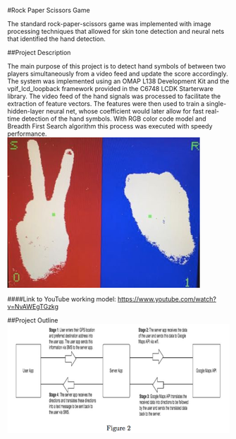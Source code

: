 #Rock Paper Scissors Game

The standard rock-paper-scissors game was implemented with image processing techniques that allowed for skin tone detection and neural nets that identified the hand detection. 

##Project Description

The main purpose of this project is to detect hand symbols of between two players simultaneously from a video feed and update the score accordingly. The system was implemented using an OMAP L138 Development Kit and the vpif_lcd_loopback framework provided in the C6748 LCDK Starterware library. The video feed of the hand signals was processed to facilitate the extraction of feature vectors. The features were then used to train a single-hidden-layer neural net, whose coefficient would later allow for fast real-time detection of the hand symbols. With RGB color code model and Breadth First Search algorithm this process was executed with speedy performance.
![alt text](live_snap.png)

####Link to YouTube working model: https://www.youtube.com/watch?v=NvAWEgTGzkg 

##Project Outline
![alt text](get_me_home_process.png)


